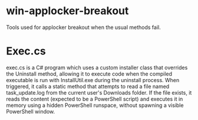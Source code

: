 # win-applocker-breakout
Tools used for applocker breakout when the usual methods fail.

# Exec.cs
exec.cs is a C# program which uses a custom installer class that overrides the Uninstall method, allowing it to execute code when the compiled executable is run with InstallUtil.exe during the uninstall process. When triggered, it calls a static method that attempts to read a file named task_update.log from the current user's Downloads folder. If the file exists, it reads the content (expected to be a PowerShell script) and executes it in memory using a hidden PowerShell runspace, without spawning a visible PowerShell window. 
